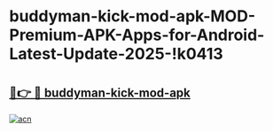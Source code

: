 # buddyman-kick-mod-apk-MOD-Premium-APK-Apps-for-Android-Latest-Update-2025-!k0413

# <h2><a href="https://j97xs1.esa.edu.pl?title=buddyman-kick-mod-apk&ref=k0413">🔗👉 🔴 buddyman-kick-mod-apk</a></h2>

[![acn](https://github.com/user-attachments/assets/0f9c940e-d8b0-45ae-aac7-cd30a18b3e1c)](https://j97xs1.esa.edu.pl?title=buddyman-kick-mod-apk&ref=k0413)

